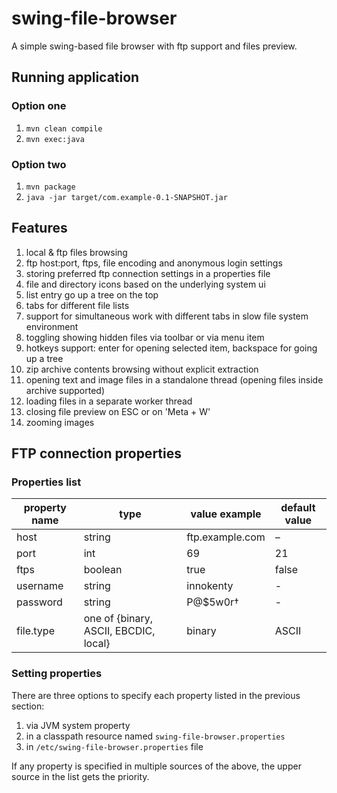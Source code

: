 # swing-file-browser

A simple swing-based file browser with ftp support and files preview.

## Running application

### Option one
 1. ```mvn clean compile```
 1. ```mvn exec:java```

### Option two
 1. ```mvn package```
 1. ```java -jar target/com.example-0.1-SNAPSHOT.jar```

## Features
 1. local & ftp files browsing
 1. ftp host:port, ftps, file encoding and anonymous login settings
 1. storing preferred ftp connection settings in a properties file
 1. file and directory icons based on the underlying system ui
 1. list entry go up a tree on the top
 1. tabs for different file lists
 1. support for simultaneous work with different tabs in slow file system environment
 1. toggling showing hidden files via toolbar or via menu item
 1. hotkeys support: enter for opening selected item, backspace for going up a tree
 1. zip archive contents browsing without explicit extraction
 1. opening text and image files in a standalone thread (opening files inside archive supported)
 1. loading files in a separate worker thread
 1. closing file preview on ESC or on 'Meta + W'
 1. zooming images

## FTP connection properties

### Properties list

property name | type                                  | value example     | default value
------------- | ------------------------------------- | ----------------- | -------------
host          | string                                | ftp.example.com   | –
port          | int                                   | 69                | 21
ftps          | boolean                               | true              | false
username      | string                                | innokenty         | -
password      | string                                | P@$5w0r†          | -
file.type     | one of {binary, ASCII, EBCDIC, local} | binary             | ASCII

### Setting properties
There are three options to specify each property listed in the previous section:
 1. via JVM system property
 1. in a classpath resource named ```swing-file-browser.properties```
 1. in ```/etc/swing-file-browser.properties``` file

If any property is specified in multiple sources of the above,
the upper source in the list gets the priority.
